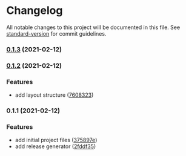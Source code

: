 # Changelog

All notable changes to this project will be documented in this file. See [standard-version](https://github.com/conventional-changelog/standard-version) for commit guidelines.

### [0.1.3](https://github.com/guidroid/awesome.md/compare/v0.1.2...v0.1.3) (2021-02-12)

### [0.1.2](https://github.com/guidroid/awesome.md/compare/v0.1.1...v0.1.2) (2021-02-12)


### Features

* add layout structure ([7608323](https://github.com/guidroid/awesome.md/commit/7608323f17a248d628d4ddaf9e523d3c0be05fd1))

### 0.1.1 (2021-02-12)

### Features

* add initial project files ([375897e](https://github.com/guidroid/awesome.md/commit/375897e253c6f6d611d0f88c5776cc27db4fd289))
* add release generator ([2fddf35](https://github.com/guidroid/awesome.md/commit/2fddf35ca12e2c8b4e9e57043c10de29128bbb4f))
